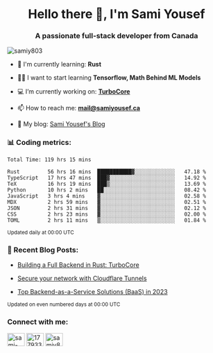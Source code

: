 <h1 align="center">Hello there 👋, I'm Sami Yousef</h1>
<h3 align="center">A passionate full-stack developer from Canada</h3>

<p align="left"> <img src="https://komarev.com/ghpvc/?username=samiy803&label=Profile%20views&color=0e75b6&style=flat" alt="samiy803" /> </p>

- 🌱 I'm currently learning: **Rust**

- 👨‍💻 I want to start learning **Tensorflow, Math Behind ML Models**

- 💻 I’m currently working on: **[TurboCore](https://github.com/samiy803/TurboCore)**

- 📫 How to reach me: **mail@samiyousef.ca**

- 📝 My blog: [Sami Yousef's Blog](https://blog.samiyousef.ca)

<h3 align="left">📊 Coding metrics:</h3>
<!--START_SECTION:waka-->

```text
Total Time: 119 hrs 15 mins

Rust         56 hrs 16 mins  ███████████▓░░░░░░░░░░░░░   47.18 %
TypeScript   17 hrs 47 mins  ███▓░░░░░░░░░░░░░░░░░░░░░   14.92 %
TeX          16 hrs 19 mins  ███▒░░░░░░░░░░░░░░░░░░░░░   13.69 %
Python       10 hrs 2 mins   ██░░░░░░░░░░░░░░░░░░░░░░░   08.42 %
JavaScript   3 hrs 4 mins    ▓░░░░░░░░░░░░░░░░░░░░░░░░   02.58 %
MDX          2 hrs 59 mins   ▓░░░░░░░░░░░░░░░░░░░░░░░░   02.51 %
JSON         2 hrs 31 mins   ▓░░░░░░░░░░░░░░░░░░░░░░░░   02.12 %
CSS          2 hrs 23 mins   ▓░░░░░░░░░░░░░░░░░░░░░░░░   02.00 %
TOML         2 hrs 11 mins   ▒░░░░░░░░░░░░░░░░░░░░░░░░   01.84 %
```

<!--END_SECTION:waka-->
<sup>Updated daily at 00:00 UTC</sup>

<h3 align="left">📝 Recent Blog Posts:</h3>

<!-- BLOG-POST-LIST:START -->
- [Building a Full Backend in Rust: TurboCore](https://blog.samiyousef.ca/building-a-full-backend-in-rust-turbocore/)

- [Secure your network with Cloudflare Tunnels](https://blog.samiyousef.ca/secure-your-network-with-cloudflare-tunnels/)

- [Top Backend-as-a-Service Solutions &lpar;BaaS&rpar; in 2023](https://blog.samiyousef.ca/comparing-backend-as-a-service-solutions-a-complete-guide/)
<!-- BLOG-POST-LIST:END -->
<sup>Updated on even numbered days at 00:00 UTC</sup>

<h3 align="left">Connect with me:</h3>
<p align="left">
<a href="https://linkedin.com/in/sami-yousef" target="blank"><img align="center" src="https://raw.githubusercontent.com/rahuldkjain/github-profile-readme-generator/master/src/images/icons/Social/linked-in-alt.svg" alt="sami-yousef" height="30" width="40" /></a>
<a href="https://stackoverflow.com/users/17793354" target="blank"><img align="center" src="https://raw.githubusercontent.com/rahuldkjain/github-profile-readme-generator/master/src/images/icons/Social/stack-overflow.svg" alt="17793354" height="30" width="40" /></a>
<a href="https://www.leetcode.com/samiy8030" target="blank"><img align="center" src="https://raw.githubusercontent.com/rahuldkjain/github-profile-readme-generator/master/src/images/icons/Social/leet-code.svg" alt="samiy8030" height="30" width="40" /></a>
</p>
